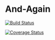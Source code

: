 # And-Again
[![Build Status](https://travis-ci.com/Betessa/And-Again.svg?branch=master)](https://travis-ci.com/Betessa/And-Again)

[![Coverage Status](https://coveralls.io/repos/github/Betessa/And-Again/badge.svg?branch=master)](https://coveralls.io/github/Betessa/And-Again?branch=master)


